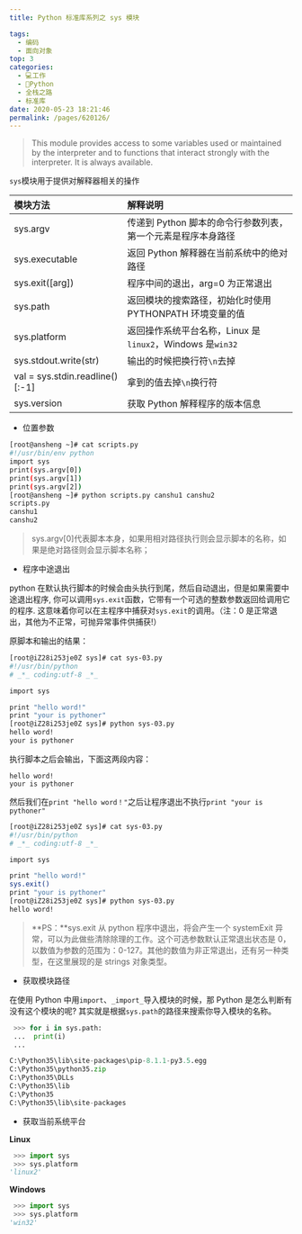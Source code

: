 ```yaml
---
title: Python 标准库系列之 sys 模块

tags: 
  - 编码
  - 面向对象
top: 3
categories: 
  - 💻工作
  - 🐍Python
  - 全栈之路
  - 标准库
date: 2020-05-23 18:21:46
permalink: /pages/620126/
---
```


> This module provides access to some variables used or maintained by the interpreter and to functions that interact strongly with the interpreter. It is always available.

`sys`模块用于提供对解释器相关的操作

|模块方法|解释说明|
|:--|:--|
|sys.argv|传递到 Python 脚本的命令行参数列表，第一个元素是程序本身路径|
|sys.executable|返回 Python 解释器在当前系统中的绝对路径|
|sys.exit([arg])|程序中间的退出，arg=0 为正常退出|
|sys.path|返回模块的搜索路径，初始化时使用 PYTHONPATH 环境变量的值|
|sys.platform|返回操作系统平台名称，Linux 是`linux2`，Windows 是`win32`|
|sys.stdout.write(str)|输出的时候把换行符`\n`去掉|
|val = sys.stdin.readline()[:-1]|拿到的值去掉`\n`换行符|
|sys.version|获取 Python 解释程序的版本信息|


- 位置参数

```bash
[root@ansheng ~]# cat scripts.py    
#!/usr/bin/env python
import sys
print(sys.argv[0])
print(sys.argv[1])
print(sys.argv[2])
[root@ansheng ~]# python scripts.py canshu1 canshu2  
scripts.py
canshu1
canshu2
```

> sys.argv[0]代表脚本本身，如果用相对路径执行则会显示脚本的名称，如果是绝对路径则会显示脚本名称；

- 程序中途退出

python 在默认执行脚本的时候会由头执行到尾，然后自动退出，但是如果需要中途退出程序, 你可以调用`sys.exit`函数，它带有一个可选的整数参数返回给调用它的程序. 这意味着你可以在主程序中捕获对`sys.exit`的调用。（注：0 是正常退出，其他为不正常，可抛异常事件供捕获!）

原脚本和输出的结果：
```bash
[root@iZ28i253je0Z sys]# cat sys-03.py 
#!/usr/bin/python
# _*_ coding:utf-8 _*_

import sys

print "hello word!"
print "your is pythoner"
[root@iZ28i253je0Z sys]# python sys-03.py 
hello word!
your is pythoner
```

执行脚本之后会输出，下面这两段内容：
```plain
hello word!
your is pythoner
```

然后我们在`print "hello word！"`之后让程序退出不执行`print "your is pythoner"`

```bash
[root@iZ28i253je0Z sys]# cat sys-03.py 
#!/usr/bin/python
# _*_ coding:utf-8 _*_

import sys

print "hello word!"
sys.exit()
print "your is pythoner"
[root@iZ28i253je0Z sys]# python sys-03.py 
hello word!
```

> **PS：**sys.exit 从 python 程序中退出，将会产生一个 systemExit 异常，可以为此做些清除除理的工作。这个可选参数默认正常退出状态是 0，以数值为参数的范围为：0-127。其他的数值为非正常退出，还有另一种类型，在这里展现的是 strings 对象类型。


- 获取模块路径

在使用 Python 中用`import`、`_import_`导入模块的时候，那 Python 是怎么判断有没有这个模块的呢?
其实就是根据`sys.path`的路径来搜索你导入模块的名称。

```python
 >>> for i in sys.path:
 ...  print(i)
 ...

C:\Python35\lib\site-packages\pip-8.1.1-py3.5.egg
C:\Python35\python35.zip
C:\Python35\DLLs
C:\Python35\lib
C:\Python35
C:\Python35\lib\site-packages
```

- 获取当前系统平台

**Linux**

```python
 >>> import sys
 >>> sys.platform
'linux2'
```

**Windows**

```python
 >>> import sys
 >>> sys.platform
'win32'
```